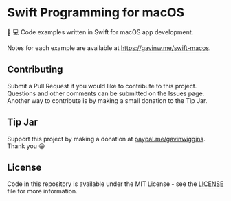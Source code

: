 # Swift Programming for macOS

:apple: :computer: Code examples written in Swift for macOS app development.

Notes for each example are available at https://gavinw.me/swift-macos.

## Contributing

Submit a Pull Request if you would like to contribute to this project. Questions and other comments can be submitted on the Issues page. Another way to contribute is by making a small donation to the Tip Jar.

## Tip Jar

Support this project by making a donation at [paypal.me/gavinwiggins](https://www.paypal.me/gavinwiggins). Thank you 😁

## License

Code in this repository is available under the MIT License - see the [LICENSE](LICENSE) file for more information.

